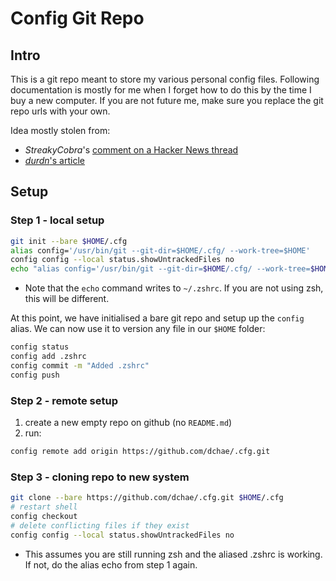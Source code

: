 # Config Git Repo

## Intro
This is a git repo meant to store my various personal config files.
Following documentation is mostly for me when I forget how to do this by the time I buy a new computer.
If you are not future me, make sure you replace the git repo urls with your own.

Idea mostly stolen from:
- *StreakyCobra*'s [comment on a Hacker News thread](https://news.ycombinator.com/item?id=11071754)
- [*durdn*'s article](https://www.atlassian.com/git/tutorials/dotfiles)

## Setup

### Step 1 - local setup
```sh
git init --bare $HOME/.cfg
alias config='/usr/bin/git --git-dir=$HOME/.cfg/ --work-tree=$HOME'
config config --local status.showUntrackedFiles no
echo "alias config='/usr/bin/git --git-dir=$HOME/.cfg/ --work-tree=$HOME'" >> $HOME/.zshrc
```
- Note that the `echo` command writes to `~/.zshrc`. If you are not using zsh, this will be different.

At this point, we have initialised a bare git repo and setup up the `config` alias.
We can now use it to version any file in our `$HOME` folder:
```sh
config status
config add .zshrc
config commit -m "Added .zshrc"
config push
```

### Step 2 - remote setup

1. create a new empty repo on github (no `README.md`)
2. run:
```sh
config remote add origin https://github.com/dchae/.cfg.git
```

### Step 3 - cloning repo to new system
```sh
git clone --bare https://github.com/dchae/.cfg.git $HOME/.cfg
# restart shell
config checkout
# delete conflicting files if they exist
config config --local status.showUntrackedFiles no
```

- This assumes you are still running zsh and the aliased .zshrc is working. If not, do the alias echo from step 1 again.
